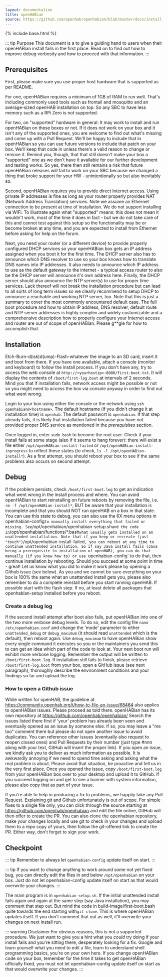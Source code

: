 ```yaml
---
layout: documentation
title: openHABian
source: https://github.com/openhab/openhabian/blob/master/docs/install-debug.md
---
```


{% include base.html %}

<!-- Attention authors: Do not edit directly. Please add your changes to the appropriate source repository -->

::: tip Purpose
This document is a to give a guiding hand to users when their openHABian install fails in the first place.
Read on to find out how to improve debug verbosity and how to proceed with that information.
:::

## Prerequisites
First, please make sure you use proper host hardware that is supported as per README.

For one, openHABian requires a minimum of 1GB of RAM to run well. That's including commonly used tools such as frontail and mosquitto and an average-sized openHAB installation on top. So any SBC to have less memory such as a RPi Zero is not supported.

For two, on "supported" hardware in general:
It may work to install and run openHABian on these boxes or not. If it does not work on your box and it isn't any of the supported ones, you are welcome to find out what's missing and come up with a Pull Request. We'll be happy to include that in openHABian so you can use future versions to include that patch on your box. We'll keep that code in unless there's a valid reason to change or remove it. Remind you, though, that that still doesn't make your box a "supported" one as we don't have it available for our further development and testing works. So yes, there then still remains a risk that future openHABian releases will fail to work on your SBC because we changed a thing that broke support for your HW - unintentionally so but also inevitably so.

Second, openHABian requires you to provide direct Internet access. Using private IP addresses is fine as long as your router properly provides NAT (Network Address Translation) services.
Note we assume an Ethernet connection to be present at time of installation. We do not support installing via WiFi.
To illustrate again what "supported" means: this does not mean it wouldn't work, most of the time it does in fact - but we do not take care of this and cannot test against this setup so the functionality may be or become broken at any time, and you are expected to install from Ethernet before asking for help on the forum.

Next, you need your router (or a different device) to provide properly configured DHCP services so your openHABian box gets an IP address assigned when you boot it for the first time.
The DHCP server also has to announce which DNS resolver to use so your box knows how to translate DNS names into IP addresses.
It also needs to announce which IP address to use as the default gateway to the internet - a typical access router to also be the DHCP server will announce it's own address here.
Finally, the DHCP server should also announce the NTP server(s) to use for proper time services. Lack thereof will not break the installation procedure but can lead to all sorts of long term issues so we clearly recommend to setup DHCP to announce a reachable and working NTP server, too.
Note that this is just a summary to cover the most commonly encountered default case. The full boot procedure and how to obtain IP address, DNS resolver, default route and NTP server addresses is highly complex and widely customizable and a comprehensive description how to properly configure your Internet access and router are out of scope of openHABian. Please g**gle for how to accomplish that.


## Installation
Etch-Burn-d(isk)d(ump)-Flash-whatever the image to an SD card, insert it and boot from there.
If you have one available, attach a console (monitor and keyboard) to follow the install process. If you don't have any, try to access the web console at `http://<yourhostip>:8080/first-boot.txt`.
It will display the contents of `/boot/first-log.boot` at intervals of 2 seconds.
Mind you that if installation fails, network access might be possible or not so you might need to access the box via console anyway in order to find out what went wrong.

Login to your box using either the console or the network using `ssh openhabian@<hostname>`. The default hostname (if you didn't change it at installation time) is `openhab`. The default passwort is `openhabian`. 
If that step already fails, it is likely that installation failed because you have not provided proper DNS service as mentioned in the _prerequisites_ section.

Once logged in, enter `sudo bash` to become the root user.
Check if your install fails at some stage (also if it seems to hang forever): there will exist a file either `/opt/openHABian-install-failed` or `/opt/openHABian-install-inprogress` to reflect these states (to check, `ls -l /opt/openHABian-install*`).
As a first attempt, you should reboot your box to see if the same problems also occurs on second attempt.

## Debug
If the problem persists, check `/boot/first-boot.log` to get an indication what went wrong in the install process and where.
You can avoid openHABian to start reinstalling on future reboots by removing the file, i.e. `rm -f /opt/openHABian-install*`, BUT be aware that your installation is incomplete and that you should NOT run openHAB on a box in that state.
You can use this state to debug, you can also use the 6X menu options in openhabian-config` to manually install everything that failed or missing. See `/opt/openhabian/openhabian-setup.sh` and the code in `/opt/openhabian/functions/*.bash` what usually gets installed on an unattended installation. Note that if you keep or recreate (just "touch") `/opt/openhabian-install-failed`, you can reboot at any time to continue unattended installation. So if say Java install fails (Java being a prerequisite to installation of openHAB), you can do that manually (if you know how to) or use `openhabian-config` to do that, then continue installation by rebooting.
Should you succeed at some point in time - great! Let us know what you did to make it work please by opening a Github issue (see below).
As you and we cannot be sure everything on your box is 100% the same what an unattended install gets you, please also remember to do a complete reinstall before you start running openHAB. If possible start with the flash step. If no, at least delete all packages that openhabian-setup installed before you reboot.

### Create a debug log
If the second install attempt after boot also fails, put openHABian into one of the two more verbose debug levels.
To do so, edit the config file `nano /etc/openhabian.conf` and change the 'mode' parameter to either `unattended_debug` or `debug_maximum` (it should read `unattended` which is the default), then reboot again.
Use `debug_maximum` to have openHABian show every single command it executes so you or the maintainers you send this to can get an idea which part of the code to look at.
Your next boot run will exhibit more verbose logging. Remember the output will be written to `/boot/first-boot.log`.
If installation still fails to finish, please retrieve `/boot/first-log.boot` from your box, open a GitHub issue (see next paragraph), thoroughly describe the environment conditions and your findings so far and upload the log.

### How to open a Github issue
While written for openHAB, the guideline at https://community.openhab.org/t/how-to-file-an-issue/68464 also applies to openHABian issues.
Please proceed as told there. openHABian has its own repository at https://github.com/openhab/openhabian/
Search the issues listed there first if 'your' problem has already been seen and eventually opened as an issue by someone else. If so, you may leave a "me too" comment there but please do not open another issue to avoid duplicates.
You can reference other issues (eventually also request to reopen closed ones) and Pull Requests by their number (just type #nnn along with your text, GitHub will insert the proper link).
If you open an issue, we kindly ask you to deliver as much information as possible. It is awkwardly annoying if we need to spend time asking and asking what the real problem is about. Please avoid that situation, be proactive and tell us in the very first place.
Once you opened the issue, copy `/boot/first-boot.log` from your openHABian box over to your desktop and upload it to GitHub.
If you succeed logging on and get to see a banner with system information, please also copy that as part of your issue.

If you're able to help in producing a fix to problems, we happily take any Pull Request.
Explaining git and Github unfortunately is out of scope.
For simple fixes to a single file only, you can click through the source starting at https://github.com/openhab/openhabian and edit the file online, GitHub will then offer to create the PR.
You can also clone the openhabian repository, make your changes locally and use git to check in your changes and upload them to a repo copy of yours, then follow the git-offered link to create the PR. 
Either way, don't forget to sign your work.

## Checkpoint
::: tip
Remember to always let `openhabian-config` update itself on start.
:::

::: tip
If you want to change anything to work around some not yet fixed bug, you can directly edit the files in and below `/opt/openhabian` on your box. Just do not let openhabian-config update itself on start as that would overwrite your changes.
:::

The main program is in `openhabian-setup.sh`. If the initial unattended install fails again and again at the same step (say Java installation), you may comment that step out. But mind the code in build-image/first-boot.bash quite towards the end starting with`git clone`. This is where openHABian updates itself. If you don't comment that out as well, it'll overwrite your changes on next install run.

::: warning Disclaimer
For obvious reasons, this is not a supported procedure. We just want to give you a hint what you _could_ try doing if your install fails
and you're sitting there, desperately looking for a fix.
G*oo*gle and learn yourself what you need to edit a file, learn to understand shell programming basics, you're on your own here.
If you change openHABian code on your box, temember for the time it takes to get openHABian officially fixed, you must not let openhabian-config update itself on start as that would overwrite your changes.
:::
